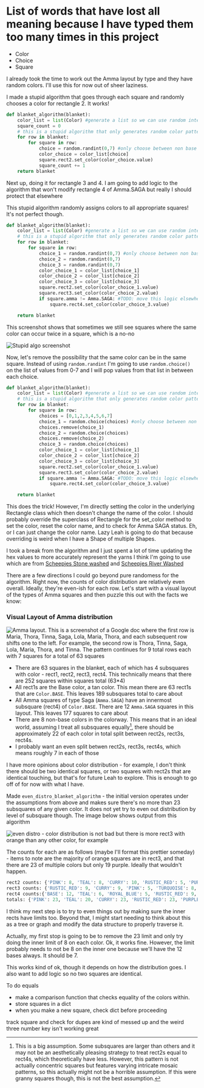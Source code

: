 # List of words that have lost all meaning because I have typed them too many times in this project
- Color
- Choice
- Square

I already took the time to work out the Amma layout by type and they have random colors. I'll use this for now out of sheer laziness. 

I made a stupid algorithm that goes through each square and randomly chooses a color for rectangle 2. It works!
```python
def blanket_algorithm(blanket):
    color_list = list(Color) #generate a list so we can use random integers to select a color
    square_count = 0
    # this is a stupid algorithm that only generates random color patterns
    for row in blanket:
        for square in row:
            choice = random.randint(0,7) #only choose between non base colors
            color_choice = color_list[choice]
            square.rect2.set_color(color_choice.value)
            square_count += 1
    return blanket
```

Next up, doing it for rectangle 3 and 4. I am going to add logic to the algorithm that won't modify rectangle 4 of Amma.SAGA but really I should protect that elsewhere

This stupid algorithm randomly assigns colors to all appropriate squares! It's not perfect though.

```python
def blanket_algorithm(blanket):
    color_list = list(Color) #generate a list so we can use random integers to select a color
    # this is a stupid algorithm that only generates random color patterns
    for row in blanket:
        for square in row:
            choice_1 = random.randint(0,7) #only choose between non base colors
            choice_2 = random.randint(0,7)
            choice_3 = random.randint(0,7)
            color_choice_1 = color_list[choice_1]
            color_choice_2 = color_list[choice_2]
            color_choice_3 = color_list[choice_3]
            square.rect2.set_color(color_choice_1.value)
            square.rect3.set_color(color_choice_2.value)
            if square.amma != Amma.SAGA: #TODO: move this logic elsewhere
                square.rect4.set_color(color_choice_3.value)

    return blanket
```

This screenshot shows that sometimes we still see squares where the same color can occur twice in a square, which is a no-no

![Stupid algo screenshot](stupidscreenshot.png)

Now, let's remove the possibility that the same color can be in the same square. Instead of using `random.randint` I'm going to use `random.choice()` on the list of values from 0-7 and I will pop values from that list in between each choice.

```python
def blanket_algorithm(blanket):
    color_list = list(Color) #generate a list so we can use random integers to select a color
    # this is a stupid algorithm that only generates random color patterns
    for row in blanket:
        for square in row:
            choices = [0,1,2,3,4,5,6,7]
            choice_1 = random.choice(choices) #only choose between non base colors
            choices.remove(choice_1)
            choice_2 = random.choice(choices)
            choices.remove(choice_2)
            choice_3 = random.choice(choices)
            color_choice_1 = color_list[choice_1]
            color_choice_2 = color_list[choice_2]
            color_choice_3 = color_list[choice_3]
            square.rect2.set_color(color_choice_1.value)
            square.rect3.set_color(color_choice_2.value)
            if square.amma != Amma.SAGA: #TODO: move this logic elsewhere
                square.rect4.set_color(color_choice_3.value)

    return blanket
```

This does the trick! However, I'm directly setting the color in the underlying Rectangle class which then doesn't change the name of the color. I should probably override the superclass of Rectangle for the set_color method to set the color, reset the color name, and to check for Amma SAGA status.
Eh, or I can just change the color name. Lazy Leah is going to do that because overriding is weird when I have a Shape of multiple Shapes. 

I took a break from the algorithm and I just spent a lot of time updating the hex values to more accurately represent the yarns I think I'm going to use which are from [Scheepjes Stone washed](https://www.scheepjes.com/en/stone-washed-440/) and [Scheepjes River Washed](https://www.scheepjes.com/en/river-washed-2317/)

There are a few directions I could go beyond pure randomess for the algorithm. Right now, the counts of color distribution are relatively even overall. Ideally, they're even-ish for each row. Let's start with a visual layout of the types of Amma squares and then puzzle this out with the facts we know:

### Visual Layout of Amma distribution

![Amma layout. This is a screenshot of a Google doc where the first row is Maria, Thora, Tinna, Saga, Lola, Maria, Thora, and each subsequent row shifts one to the left. For example, the second row is Thora, Tinna, Saga, Lola, Maria, Thora, and Tinna. The pattern continues for 9 total rows each with 7 squares for a total of 63 squares](ammalayout.png)

- There are 63 squares in the blanket, each of which has 4 subsquares with color - rect1, rect2, rect3, rect4. This technically means that there are 252 squares within squares total (63*4)
- All rect1s are the Base color, a tan color. This mean there are 63 rect1s that are `Color.BASE`. This leaves 189 subsquares total to care about
- All Amma squares of type Saga (`Amma.SAGA`) have an innermost subsquare (rect4) of `Color.BASE`. There are 12 `Amma.SAGA` squares in this layout. This leaves 177 squares to care about
- There are 8 non-base colors in the colorway. This means that in an ideal world, assuming I treat all subsquares equally[^1], there should be approximately 22 of each color in total split between rect2s, rect3s, rect4s. 
- I probably want an even split betwen rect2s, rect3s, rect4s, which means roughly 7 in each of those

I have more opinions about color distribution - for example, I don't think there should be two identical squares, or two squares with rect2s that are identical touching, but that's for future Leah to explore. This is enough to go off of for now with what I have.

[^1]: This is a big assumption. Some subsquares are larger than others and it may not be an aesthetically pleasing strategy to treat rect2s equal to rect4s, which theoretically have less. However, this pattern is not actually concentric squares but features varying intricate mosaic patterns, so this actually might not be a horrible assumption. If this were granny squares though, this is not the best assumption. 

Made `even_distro_blanket_algorithm` - the initial version operates under the assumptions from above and makes sure there's no more than 23 subsquares of any given color. It does not yet try to even out distribution by level of subsquare though. The image below shows output from this algorithm

![even distro - color distribution is not bad but there is more rect3 with orange than any other color, for example](even_distro_1.png)

The counts for each are as follows (maybe I'll format this prettier someday) - items to note are the majority of orange squares are in rect3, and that there are 23 of multiple colors but only 19 purple. Ideally that wouldn't happen. 

```python
rect2 counts: {'PINK': 8, 'TEAL': 8, 'CURRY': 10, 'RUSTIC_RED': 5, 'PURPLE': 10, 'ORANGE': 6, 'TURQUOISE': 6, 'ROYAL_BLUE': 10}
rect3 counts: {'RUSTIC_RED': 9, 'CURRY': 9, 'PINK': 5, 'TURQUOISE': 8, 'TEAL': 6, 'PURPLE': 6, 'ROYAL_BLUE': 8, 'ORANGE': 12}
rect4 counts:{'BASE': 12, 'TEAL': 6, 'ROYAL_BLUE': 5, 'RUSTIC_RED': 9, 'TURQUOISE': 9, 'PINK': 10, 'CURRY': 4, 'ORANGE': 5, 'PURPLE': 3}
totals: {'PINK': 23, 'TEAL': 20, 'CURRY': 23, 'RUSTIC_RED': 23, 'PURPLE': 19, 'ORANGE': 23, 'TURQUOISE': 23, 'ROYAL_BLUE': 23, 'BASE': 12}
```

I think my next step is to try to even things out by making sure the inner rects have limits too. Beyond that, I might start needing to think about this as a tree or graph and modify the data structure to properly traverse it.

Actually, my first stop is going to be to remove the 23 limit and only try doing the inner limit of 8 on each color. Ok, it works fine. However, the limit probably needs to not be 8 on the inner one because we'll have the 12 bases always. It should be 7.

This works kind of ok, though it depends on how the distribution goes. I also want to add logic so no two squares are identical. 

To do equals
- make a comparison function that checks equality of the colors within. 
- store squares in a dict
- when you make a new square, check dict before proceeding

track square and check for dupes are kind of messed up and the weird three number key isn't working great